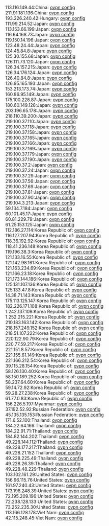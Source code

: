 113.116.149.44:China: [ovpn config](vpn/113_116_149_44.ovpn)  
211.91.181.136:China: [ovpn config](vpn/211_91_181_136.ovpn)  
193.226.240.42:Hungary: [ovpn config](vpn/193_226_240_42.ovpn)  
111.99.214.52:Japan: [ovpn config](vpn/111_99_214_52.ovpn)  
113.153.66.199:Japan: [ovpn config](vpn/113_153_66_199.ovpn)  
116.64.168.73:Japan: [ovpn config](vpn/116_64_168_73.ovpn)  
119.150.14.196:Japan: [ovpn config](vpn/119_150_14_196.ovpn)  
123.48.24.44:Japan: [ovpn config](vpn/123_48_24_44.ovpn)  
124.45.84.8:Japan: [ovpn config](vpn/124_45_84_8.ovpn)  
125.30.155.68:Japan: [ovpn config](vpn/125_30_155_68.ovpn)  
126.111.73.120:Japan: [ovpn config](vpn/126_111_73_120.ovpn)  
126.34.157.215:Japan: [ovpn config](vpn/126_34_157_215.ovpn)  
126.34.176.124:Japan: [ovpn config](vpn/126_34_176_124.ovpn)  
126.40.84.8:Japan: [ovpn config](vpn/126_40_84_8.ovpn)  
126.95.165.193:Japan: [ovpn config](vpn/126_95_165_193.ovpn)  
153.213.173.74:Japan: [ovpn config](vpn/153_213_173_74.ovpn)  
160.86.95.149:Japan: [ovpn config](vpn/160_86_95_149.ovpn)  
175.100.228.87:Japan: [ovpn config](vpn/175_100_228_87.ovpn)  
180.60.149.128:Japan: [ovpn config](vpn/180_60_149_128.ovpn)  
203.196.65.178:Japan: [ovpn config](vpn/203_196_65_178.ovpn)  
218.110.39.200:Japan: [ovpn config](vpn/218_110_39_200.ovpn)  
219.100.37.110:Japan: [ovpn config](vpn/219_100_37_110.ovpn)  
219.100.37.118:Japan: [ovpn config](vpn/219_100_37_118.ovpn)  
219.100.37.158:Japan: [ovpn config](vpn/219_100_37_158.ovpn)  
219.100.37.165:Japan: [ovpn config](vpn/219_100_37_165.ovpn)  
219.100.37.166:Japan: [ovpn config](vpn/219_100_37_166.ovpn)  
219.100.37.169:Japan: [ovpn config](vpn/219_100_37_169.ovpn)  
219.100.37.179:Japan: [ovpn config](vpn/219_100_37_179.ovpn)  
219.100.37.190:Japan: [ovpn config](vpn/219_100_37_190.ovpn)  
219.100.37.2:Japan: [ovpn config](vpn/219_100_37_2.ovpn)  
219.100.37.24:Japan: [ovpn config](vpn/219_100_37_24.ovpn)  
219.100.37.29:Japan: [ovpn config](vpn/219_100_37_29.ovpn)  
219.100.37.56:Japan: [ovpn config](vpn/219_100_37_56.ovpn)  
219.100.37.69:Japan: [ovpn config](vpn/219_100_37_69.ovpn)  
219.100.37.81:Japan: [ovpn config](vpn/219_100_37_81.ovpn)  
219.100.37.90:Japan: [ovpn config](vpn/219_100_37_90.ovpn)  
219.104.3.213:Japan: [ovpn config](vpn/219_104_3_213.ovpn)  
59.134.7.184:Japan: [ovpn config](vpn/59_134_7_184.ovpn)  
60.101.45.17:Japan: [ovpn config](vpn/60_101_45_17.ovpn)  
60.81.229.79:Japan: [ovpn config](vpn/60_81_229_79.ovpn)  
61.25.153.125:Japan: [ovpn config](vpn/61_25_153_125.ovpn)  
112.186.27.114:Korea Republic of: [ovpn config](vpn/112_186_27_114.ovpn)  
116.127.207.94:Korea Republic of: [ovpn config](vpn/116_127_207_94.ovpn)  
118.36.192.92:Korea Republic of: [ovpn config](vpn/118_36_192_92.ovpn)  
118.41.236.148:Korea Republic of: [ovpn config](vpn/118_41_236_148.ovpn)  
119.196.38.3:Korea Republic of: [ovpn config](vpn/119_196_38_3.ovpn)  
121.133.16.55:Korea Republic of: [ovpn config](vpn/121_133_16_55.ovpn)  
121.142.98.161:Korea Republic of: [ovpn config](vpn/121_142_98_161.ovpn)  
121.163.234.69:Korea Republic of: [ovpn config](vpn/121_163_234_69.ovpn)  
121.166.23.18:Korea Republic of: [ovpn config](vpn/121_166_23_18.ovpn)  
121.173.144.186:Korea Republic of: [ovpn config](vpn/121_173_144_186.ovpn)  
125.131.107.136:Korea Republic of: [ovpn config](vpn/125_131_107_136.ovpn)  
125.133.47.8:Korea Republic of: [ovpn config](vpn/125_133_47_8.ovpn)  
14.38.71.143:Korea Republic of: [ovpn config](vpn/14_38_71_143.ovpn)  
175.113.125.147:Korea Republic of: [ovpn config](vpn/175_113_125_147.ovpn)  
182.226.171.108:Korea Republic of: [ovpn config](vpn/182_226_171_108.ovpn)  
1.242.137.109:Korea Republic of: [ovpn config](vpn/1_242_137_109.ovpn)  
1.252.215.221:Korea Republic of: [ovpn config](vpn/1_252_215_221.ovpn)  
210.183.163.142:Korea Republic of: [ovpn config](vpn/210_183_163_142.ovpn)  
218.157.249.152:Korea Republic of: [ovpn config](vpn/218_157_249_152.ovpn)  
218.51.107.222:Korea Republic of: [ovpn config](vpn/218_51_107_222.ovpn)  
220.122.90.79:Korea Republic of: [ovpn config](vpn/220_122_90_79.ovpn)  
220.77.59.217:Korea Republic of: [ovpn config](vpn/220_77_59_217.ovpn)  
221.151.8.57:Korea Republic of: [ovpn config](vpn/221_151_8_57.ovpn)  
221.155.61.149:Korea Republic of: [ovpn config](vpn/221_155_61_149.ovpn)  
221.166.212.54:Korea Republic of: [ovpn config](vpn/221_166_212_54.ovpn)  
39.115.28.154:Korea Republic of: [ovpn config](vpn/39_115_28_154.ovpn)  
58.126.130.40:Korea Republic of: [ovpn config](vpn/58_126_130_40.ovpn)  
58.150.189.252:Korea Republic of: [ovpn config](vpn/58_150_189_252.ovpn)  
58.237.64.60:Korea Republic of: [ovpn config](vpn/58_237_64_60.ovpn)  
59.14.72.92:Korea Republic of: [ovpn config](vpn/59_14_72_92.ovpn)  
59.28.27.238:Korea Republic of: [ovpn config](vpn/59_28_27_238.ovpn)  
61.77.0.83:Korea Republic of: [ovpn config](vpn/61_77_0_83.ovpn)  
156.226.5.197:Myanmar: [ovpn config](vpn/156_226_5_197.ovpn)  
37.192.52.92:Russian Federation: [ovpn config](vpn/37_192_52_92.ovpn)  
45.135.135.153:Russian Federation: [ovpn config](vpn/45_135_135_153.ovpn)  
171.6.52.100:Thailand: [ovpn config](vpn/171_6_52_100.ovpn)  
184.22.64.166:Thailand: [ovpn config](vpn/184_22_64_166.ovpn)  
184.22.91.71:Thailand: [ovpn config](vpn/184_22_91_71.ovpn)  
184.82.144.202:Thailand: [ovpn config](vpn/184_82_144_202.ovpn)  
49.228.144.112:Thailand: [ovpn config](vpn/49_228_144_112.ovpn)  
49.228.177.217:Thailand: [ovpn config](vpn/49_228_177_217.ovpn)  
49.228.21.152:Thailand: [ovpn config](vpn/49_228_21_152.ovpn)  
49.228.225.49:Thailand: [ovpn config](vpn/49_228_225_49.ovpn)  
49.228.26.39:Thailand: [ovpn config](vpn/49_228_26_39.ovpn)  
49.228.48.229:Thailand: [ovpn config](vpn/49_228_48_229.ovpn)  
103.102.161.29:United States: [ovpn config](vpn/103_102_161_29.ovpn)  
156.96.115.76:United States: [ovpn config](vpn/156_96_115_76.ovpn)  
161.97.240.43:United States: [ovpn config](vpn/161_97_240_43.ovpn)  
173.198.248.39:United States: [ovpn config](vpn/173_198_248_39.ovpn)  
72.195.209.196:United States: [ovpn config](vpn/72_195_209_196.ovpn)  
72.238.128.133:United States: [ovpn config](vpn/72_238_128_133.ovpn)  
73.252.235.30:United States: [ovpn config](vpn/73_252_235_30.ovpn)  
113.166.128.178:Viet Nam: [ovpn config](vpn/113_166_128_178.ovpn)  
42.115.248.45:Viet Nam: [ovpn config](vpn/42_115_248_45.ovpn)  
